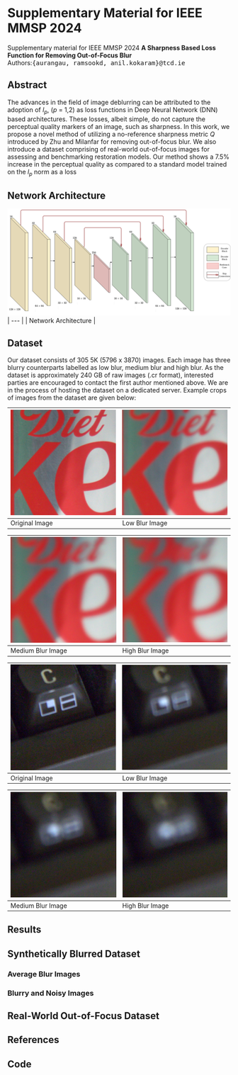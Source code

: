 # Supplementary Material for IEEE MMSP 2024
Supplementary material for IEEE MMSP 2024
**A Sharpness Based Loss Function for Removing Out-of-Focus Blur**<br />
Authors:<samp>{aurangau, ramsookd, anil.kokaram}@tcd.ie</samp>

## Abstract
The advances in the field of image deblurring can
be attributed to the adoption of $l_p$, ($p$ = 1,2) as loss functions in
Deep Neural Network (DNN) based architectures. These losses,
albeit simple, do not capture the perceptual quality markers of
an image, such as sharpness. In this work, we propose a novel
method of utilizing a no-reference sharpness metric $Q$ introduced
by Zhu and Milanfar for removing out-of-focus blur. We also
introduce a dataset comprising of real-world out-of-focus images
for assessing and benchmarking restoration models. Our method
shows a 7.5% increase in the perceptual quality as compared to
a standard model trained on the $l_p$ norm as a loss

## Network Architecture
![Network Architecture](Network_Architecture/UNet_MMSP.png)
| --- |
| Network Architecture |

## Dataset
Our dataset consists of 305 5K (5796 x 3870) images. Each image has three blurry counterparts labelled as low blur, medium blur and high blur.
As the dataset is approximately 240 GB of raw images (.cr format), interested parties are encouraged to contact the first author mentioned above. We are in the process of hosting the dataset on a dedicated server.
Example crops of images from the dataset are given below:

| ![Image 1](Dataset_Examples/soda2_original_crop.png) | ![Image 2](Dataset_Examples/soda2_lbC_crop.png) |
| --- | --- |
| Original Image | Low Blur Image |

| ![Image 1](Dataset_Examples/soda2_mbC_crop.png) | ![Image 2](Dataset_Examples/soda2_hbC_crop.png) |
| --- | --- |
| Medium Blur Image | High Blur Image |

| ![Image 1](Dataset_Examples/keyboard1_original_crop.png) | ![Image 2](Dataset_Examples/keyboard1_lbc_crop.png) |
| --- | --- |
| Original Image | Low Blur Image |

| ![Image 1](Dataset_Examples/keyboard1_mbc_crop.png) | ![Image 2](Dataset_Examples/keyboard1_hbc_crop.png) |
| --- | --- |
| Medium Blur Image | High Blur Image |


## Results
## Synthetically Blurred Dataset

### Average Blur Images

### Blurry and Noisy Images

## Real-World Out-of-Focus Dataset

## References

## Code
